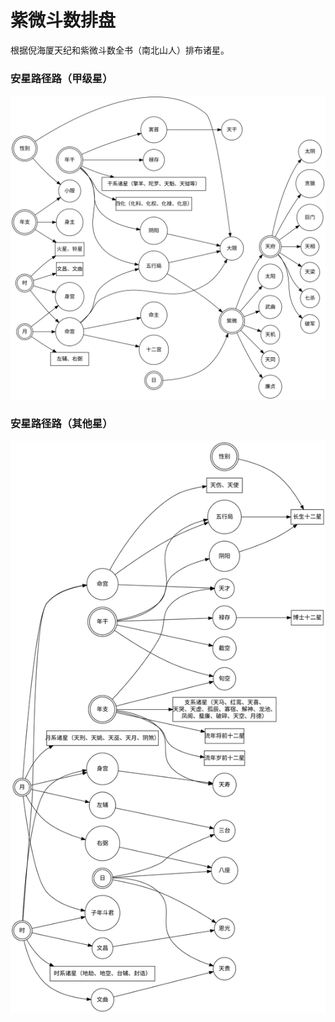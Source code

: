 # 紫微斗数排盘

根据倪海厦天纪和紫微斗数全书（南北山人）排布诸星。

### 安星路径路（甲级星）

![安星路径路（甲级星）](./images/doushu_jia.svg)

### 安星路径路（其他星）

![安星路径路（其他星）](./images/doushu_other.svg)
